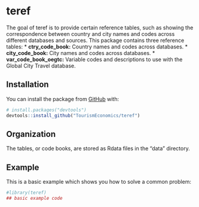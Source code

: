 
<!-- README.md is generated from README.Rmd. Please edit that file -->

# teref

<!-- badges: start -->

<!-- badges: end -->

The goal of teref is to provide certain reference tables, such as
showing the correspondence between country and city names and codes
across different databases and sources. This package contains three
reference tables: \* **ctry\_code\_book:** Country names and codes
across databases. \* **city\_code\_book:** City names and codes across
databases. \* **var\_code\_book\_oegtc:** Variable codes and
descriptions to use with the Global City Travel database.

## Installation

You can install the package from [GitHub](https://github.com/) with:

``` r
# install.packages("devtools")
devtools::install_github("TourismEconomics/teref")
```

## Organization

The tables, or code books, are stored as Rdata files in the “data”
directory.

## Example

This is a basic example which shows you how to solve a common problem:

``` r
#library(teref)
## basic example code
```
